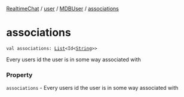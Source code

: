 [RealtimeChat](../../index.md) / [user](../index.md) / [MDBUser](index.md) / [associations](./associations.md)

# associations

`val associations: `[`List`](https://kotlinlang.org/api/latest/jvm/stdlib/kotlin.collections/-list/index.html)`<Id<`[`String`](https://kotlinlang.org/api/latest/jvm/stdlib/kotlin/-string/index.html)`>>`

Every users id the user is in some way associated with

### Property

`associations` - Every users id the user is in some way associated with